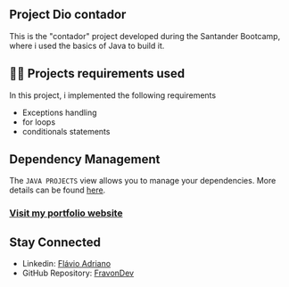 ## Project Dio contador

This is the "contador" project developed during the Santander Bootcamp, where i used the basics of Java to build it.

## :man_mechanic: Projects requirements used

In this project, i implemented the following requirements

- Exceptions handling
- for loops
- conditionals statements

## Dependency Management

The `JAVA PROJECTS` view allows you to manage your dependencies. More details can be found [here](https://github.com/microsoft/vscode-java-dependency#manage-dependencies).

### [Visit my portfolio website](https://fravondev.vercel.app)

## Stay Connected

- Linkedin: [Flávio Adriano](https://www.linkedin.com/in/flavioadriano/)
- GitHub Repository: [FravonDev](https://github.com/FravonDev)
